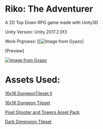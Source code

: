 # Riko: The Adventurer 
A 2D Top Down RPG game made with Unity3D

Unity Version: Unity 2017.2.0f3


Work Prgroess: [[![Image from Gyazo](https://docs.google.com/document/d/1BAU6ePVSBbnA3I9jF8qtLeWp-sl7pRVnzZzvEoePOgs/edit?usp=sharing)]

[Preview]

[![Image from Gyazo](https://i.gyazo.com/37ac59cf292d783de26ab5e27695b140.gif)](https://gyazo.com/37ac59cf292d783de26ab5e27695b140)

Assets Used: 
=======

<a href="https://0x72.itch.io/dungeontileset-ii">16x16 DungeonTileset II</a>

<a href="https://0x72.itch.io/16x16-dungeon-tileset">16x16 Dungeon Tileset</a>

<a href="https://finalbossblues.itch.io/pixel-shooter-towers-asset-pack">Pixel Shooter and Towers Asset Pack</a>

<a href="https://finalbossblues.itch.io/dark-dimension-tileset">Dark Dimension Tileset</a>

